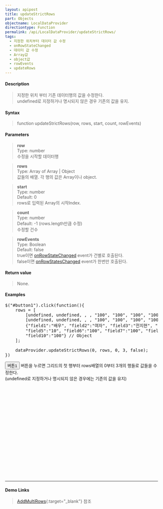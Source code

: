 ```yaml
---
layout: apipost
title: updateStrictRows
part: Objects
objectname: LocalDataProvider
directiontype: Function
permalink: /api/LocalDataProvider/updateStrictRows/
tags:
  - 지정한 위치부터 데이터 값 수정
  - onRowStateChanged
  - 데이터 값 수정
  - Array값
  - object값
  - rowEvents
  - updateRows
---
```


<script>
var gridView;
var dataProvider;
    
$(document).ready( function() {

    RealGridJS.setTrace(false);
    RealGridJS.setRootContext("/script");
    
    dataProvider = new RealGridJS.LocalDataProvider();
    gridView = new RealGridJS.GridView("realgrid");
    gridView.setDataSource(dataProvider);

    setFields(dataProvider);
    setColumns(gridView);

    var data = [
        ["가수", "여자", "정수라", "1988-09-02", "99", "90", "90", "100", "100", "90"],
        ["배우", "여자", "송윤아", "1990-02-18", "33", "90", "70", "60", "100", "80"],
        ["배우", "여자", "전도연", "1991-08-21", "22", "90", "70", "60", "100", "80"],
        ["가수", "여자", "이선희", "1978-01-19", "33", "90", "70", "60", "100", "80"],
        ["배우", "여자", "하지원", "1979-12-09", "11", "90", "70", "60", "100", "80"],
        ["가수", "여자", "소찬휘", "1987-05-12", "55", "90", "70", "60", "100", "80"],
        ["가수", "여자", "박정현", "1980-08-06", "22", "90", "70", "60", "100", "80"],
        ["배우", "여자", "전지현", "1977-03-28", "44", "90", "70", "60", "100", "80"]
    ];

    dataProvider.setRows(data);
    
    $("#button1").click(function(){
        rows = [
            [undefined, undefined, , , "100", "100", "100", "100", "100", "100"],
            [undefined, undefined, , , "100", "100", "100", "100", "100", "100"], // Array
            {"field1":"배우", "field2":"여자", "field3":"전지현", "field4":"1977-03-28", "field5":"10", "field6":"100", "field7":"100", "field8":"100", "field9":"100", "field10":"100"} // Object
        ];

        dataProvider.updateStrictRows(0, rows, 0, 3, false);
    })

});

//다섯개의 필드를 가진 배열 객체를 생성합니다.
function setFields(provider) {
    var fields = [{
    	fieldName: "field1"
    }, {
        fieldName: "field2"
    }, {
        fieldName: "field3"
    }, {
        fieldName: "field4",
        dataType: "datetime"
    }, {
        fieldName: "field5",
        dataType: "number"
    }, {
        fieldName: "field6",
        dataType: "number"
    },{
        fieldName: "field7",
        dataType: "number"
    }, {
        fieldName: "field8",
        dataType: "number"
    }, {
        fieldName: "field9",
        dataType: "number"
    }, {
        fieldName: "field10",
        dataType: "number"
    }];

    //DataProvider의 setFields함수로 필드를 입력합니다.    
    provider.setFields(fields);    
}

//필드와 연결된 컬럼 배열 객체를 생성합니다.
function setColumns(grid) {
    var columns = [{
        name: "col1",
        fieldName: "field1",
        header : {
            text: "직업"
        },
        width : 60            
    }, {
        name: "col2",
        fieldName: "field2",
        header : {
            text: "성별"
        },
        editor : {
            type: "dropDown",
            dropDownCount: 2,
            values: ["남자", "여자"],
            labels: ["남", "여"],
            lookupDisplay: true
        },
        width: 50
    }, {
        name: "col3",
        fieldName: "field3",
        header : {
            text: "이름"
        },
        width: 80
    }, {
        name: "col4",
        fieldName: "field4",
        header : {
            text: "생일"
        },
        editor: {
            type: "date",
            datetimeFormat: "yyyy-MM-dd"
        },
        width: 90
    }, {
        name: "col5",
        fieldName: "field5",
        header : {
            text: "수학"
        },
        editor : {
            type: "number"
        },
        width: 80
    }, {
        name: "col6",
        fieldName: "field6",
        header : {
          text: "민법"
        },
        width: 80
    }, {
        name: "col7",
        fieldName: "field7",
        header : {
            text: "한국사"
        },
        width: 80
    }, {
        name: "col8",
        fieldName: "field8",
        header : {
            text: "영어"
        },
        width: 80
    }, {
        name: "col9",
        fieldName: "field9",
        header : {
            text: "과학"
        },
        width: 80
    }, {
        name: "col10",
        fieldName: "field10",
        header : {
            text: "사회"
        },
        width: 80
    }];

    //컬럼을 GridView에 입력 합니다.
    grid.setColumns(columns);

}

</script>

#### Description

> 지정한 위치 부터 기존 데이터행의 값을 수정한다.  
> undefined로 지정하거나 명시되지 않은 경우 기존의 값을 유지.

#### Syntax

> function updateStrictRows(row, rows, start, count, rowEvents)

#### Parameters

> **row**  
> Type: number  
> 수정을 시작할 데이터행

> **rows**  
> Type: Array of Array \| Object  
> 값들의 배열. 각 행의 값은 Array이나 object.

> **start**  
> Type: number  
> Default: 0  
> rows로 입력된 Array의 시작Index.

> **count**  
> Type: number  
> Default: -1 (rows.length만큼 수정)  
> 수정할 건수

> **rowEvents**  
> Type: Boolean  
> Default: false  
> true이면 [onRowStateChanged](/api/LocalDataProvider/onRowStateChanged/) event가 건별로 호출된다.  
> false이면 [onRowStatesChanged](/api/LocalDataProvider/onRowStatesChanged/) event가 한번만 호출된다.  

#### Return value

> None.

#### Examples 

<pre class="prettyprint">
$("#button1").click(function(){
    rows = [
        [undefined, undefined, , , "100", "100", "100", "100", "100", "100"],
        [undefined, undefined, , , "100", "100", "100", "100", "100", "100"], // Array
        {"field1":"배우", "field2":"여자", "field3":"전지현", "field4":"1977-03-28",
        "field5":"10", "field6":"100", "field7":"100", "field8":"100","field9":"100", 
        "field10":"100"} // Object
    ];

    dataProvider.updateStrictRows(0, rows, 0, 3, false);
})
</pre>

<button id="button1" class="btn btn-success btn-xs">버튼1</button>
버튼을 누르면 그리드의 첫 행부터 rows배열의 0부터 3개의 행들로 값들을 수정한다.<br/>
(undefined로 지정하거나 명시되지 않은 경우에는 기존의 값을 유지)
<br/>
<div id="realgrid" style="width: 100%; height: 300px;"></div>
<p></p>

---

#### Demo Links

> [AddMultiRows](http://demo.realgrid.com/Demo/AddMultiRows){:target="_blank"} 참조